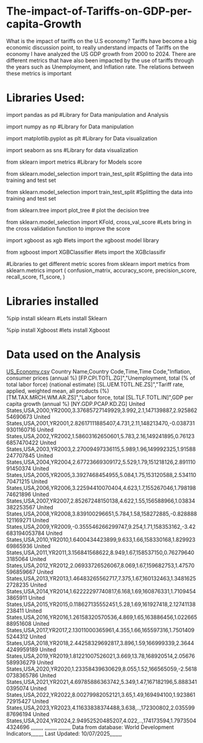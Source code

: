 # The-impact-of-Tariffs-on-GDP-per-capita-Growth
What is the impact of tariffs on the U.S economy?
Tariffs have become a big economic discussion point, to really understand impacts of Tariffs on the economy I have analyzed the US GDP growth from 2000 to 2024. There are different metrics that have also been impacted by the use of tariffs through the years such as Unemployment, and Inflation rate. The relations between these metrics is important

# Libraries Used:

import pandas as pd   #Library for Data manipulation and Analysis

import numpy as np    #Library for Data manipulation

import matplotlib.pyplot as plt #Library for Data visualization

import seaborn as sns  #Library for data visualization

from sklearn import metrics #Library for Models score

from sklearn.model_selection import train_test_split #Splitting the data into training and test set

from sklearn.model_selection import train_test_split #Splitting the data into training and test set

from sklearn.tree import plot_tree  # plot the decision tree

from sklearn.model_selection import KFold, cross_val_score #Lets bring in the cross validation function to improve the score

import xgboost as xgb #lets import the xgboost model library

from xgboost import XGBClassifier #lets import the XGBclassifir

#Libraries to get different metric scores
from sklearn import metrics
from sklearn.metrics import (
    confusion_matrix,
    accuracy_score,
    precision_score,
    recall_score,
    f1_score,
)




# Libraries installed
%pip install sklearn  #Lets install Sklearn

%pip install Xgboost  #lets install Xgboost


# Data used on the Analysis
[US_Economy.csv](https://github.com/user-attachments/files/23139008/US_Economy.csv)
Country Name,Country Code,Time,Time Code,"Inflation, consumer prices (annual %) [FP.CPI.TOTL.ZG]","Unemployment, total (% of total labor force) (national estimate) [SL.UEM.TOTL.NE.ZS]","Tariff rate, applied, weighted mean, all products (%) [TM.TAX.MRCH.WM.AR.ZS]","Labor force, total [SL.TLF.TOTL.IN]",GDP per capita growth (annual %) [NY.GDP.PCAP.KD.ZG]
United States,USA,2000,YR2000,3.37685727149929,3.992,2.1,147139887,2.92586254690673
United States,USA,2001,YR2001,2.82617111885407,4.731,2.11,148213470,-0.0387319301160716
United States,USA,2002,YR2002,1.58603162650601,5.783,2.16,149241895,0.761236857470422
United States,USA,2003,YR2003,2.27009497336115,5.989,1.96,149992325,1.91588247707845
United States,USA,2004,YR2004,2.67723669309172,5.529,1.79,151218126,2.89111091450374
United States,USA,2005,YR2005,3.3927468454955,5.084,1.75,153120588,2.53411070471215
United States,USA,2006,YR2006,3.22594410070404,4.623,1.7,155267046,1.79819874621896
United States,USA,2007,YR2007,2.85267248150138,4.622,1.55,156588966,1.03834382253567
United States,USA,2008,YR2008,3.839100296651,5.784,1.58,158272885,-0.828888121169271
United States,USA,2009,YR2009,-0.355546266299747,9.254,1.71,158353162,-3.42683194053784
United States,USA,2010,YR2010,1.6400434423899,9.633,1.66,158330168,1.82992369865936
United States,USA,2011,YR2011,3.156841568622,8.949,1.67,158537150,0.762796403185064
United States,USA,2012,YR2012,2.06933726526067,8.069,1.67,159682753,1.47570596859667
United States,USA,2013,YR2013,1.46483265562717,7.375,1.67,160132463,1.34816252728235
United States,USA,2014,YR2014,1.62222297740817,6.168,1.69,160876331,1.71094543865911
United States,USA,2015,YR2015,0.118627135552451,5.28,1.69,161927418,2.12741138238411
United States,USA,2016,YR2016,1.26158320570536,4.869,1.65,163886456,1.02266588951608
United States,USA,2017,YR2017,2.13011000365961,4.355,1.66,165597316,1.75014095244312
United States,USA,2018,YR2018,2.44258329692817,3.896,1.59,166999339,2.36444249959189
United States,USA,2019,YR2019,1.81221007526021,3.669,13.78,168920514,2.05676589936279
United States,USA,2020,YR2020,1.23358439630629,8.055,1.52,166565059,-2.56180738365786
United States,USA,2021,YR2021,4.69785886363742,5.349,1.47,167182196,5.8883410395074
United States,USA,2022,YR2022,8.00279982052121,3.65,1.49,169494100,1.92386172915427
United States,USA,2023,YR2023,4.11633838374488,3.638,..,172300802,2.03559987696194
United States,USA,2024,YR2024,2.94952520485207,4.022,..,174173594,1.79735044324696
,,,,,,,,
,,,,,,,,
,,,,,,,,
Data from database: World Development Indicators,,,,,,,,
Last Updated: 10/07/2025,,,,,,,,
